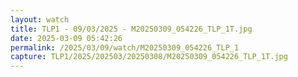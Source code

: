 ```yaml
---
layout: watch
title: TLP1 - 09/03/2025 - M20250309_054226_TLP_1T.jpg
date: 2025-03-09 05:42:26
permalink: /2025/03/09/watch/M20250309_054226_TLP_1
capture: TLP1/2025/202503/20250308/M20250309_054226_TLP_1T.jpg
---
```

